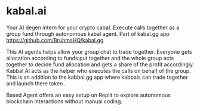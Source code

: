 # kabal.ai
Your AI degen intern for your crypto cabal. Execute calls together as a group fund through autonomous kabal agent. 
Part of kabal.gg app https://github.com/BruhmaHQ/kabal.gg

This AI agents helps allow your group chat to trade together. Everyone gets allocation according to funds put together and the whole group acts together to decide fund allocation and gets a share of the profit accordingly. Kabbal AI acts as the helper who executes the calls on behalf of the group. This is an addition to the kabbal,gg app where kabbals can trade together and launch there token .

Based Agent offers an easy setup on Replit to explore autonomous blockchain interactions without manual coding.
